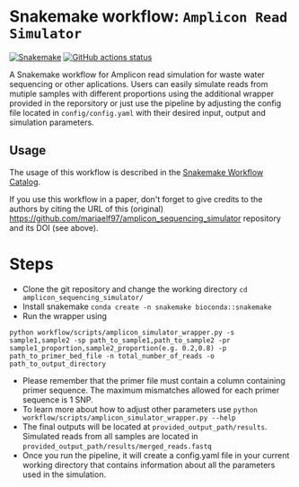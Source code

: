 # Snakemake workflow: `Amplicon Read Simulator`

[![Snakemake](https://img.shields.io/badge/snakemake-≥6.3.0-brightgreen.svg)](https://snakemake.github.io)
[![GitHub actions status](https://github.com/mariaelf97/amplicon_sequencing_simulator/workflows/Tests/badge.svg?branch=main)](https://github.com/mariaelf97/amplicon_sequencing_simulator/actions?query=branch%3Amain+workflow%3ATests)


A Snakemake workflow for Amplicon read simulation for waste water sequencing or other aplications. Users can easily simulate reads from mutiple samples with different proportions using the additional wrapper provided in the reporsitory or just use the pipeline by adjusting the config file located in `config/config.yaml` with their desired input, output and simulation parameters.


## Usage

The usage of this workflow is described in the [Snakemake Workflow Catalog](https://snakemake.github.io/snakemake-workflow-catalog/?usage=<owner>%2F<repo>).

If you use this workflow in a paper, don't forget to give credits to the authors by citing the URL of this (original) <https://github.com/mariaelf97/amplicon_sequencing_simulator> repository and its DOI (see above).

# Steps
* Clone the git repository and change the working directory `cd amplicon_sequencing_simulator/`
* Install snakemake `conda create -n snakemake bioconda::snakemake`
* Run the wrapper using
 ```
 python workflow/scripts/amplicon_simulator_wrapper.py -s sample1,sample2 -sp path_to_sample1,path_to_sample2 -pr sample1_proportion,sample2_proportion(e.g. 0.2,0.8) -p path_to_primer_bed_file -n total_number_of_reads -o path_to_output_directory
 ```
* Please remember that the primer file must contain a column containing primer sequence. The maximum mismatches allowed for each primer sequence is 1 SNP.
* To learn more about how to adjust other parameters use `python workflow/scripts/amplicon_simulator_wrapper.py --help`
* The final outputs will be located at `provided_output_path/results`. Simulated reads from all samples are located in `provided_output_path/results/merged_reads.fastq`
* Once you run the pipeline, it will create a config.yaml file in your current working directory that contains information about all the parameters used in the simulation.
